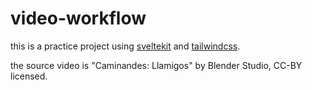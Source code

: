 # video-workflow

this is a practice project using [sveltekit](https://kit.svelte.dev) and [tailwindcss](https://tailwindcss.com).

the source video is "Caminandes: Llamigos" by Blender Studio, CC-BY licensed.
